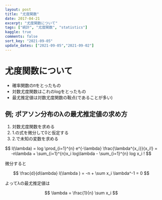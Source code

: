 ```yaml
---
layout: post
title: "尤度関数"
date: 2017-04-21
excerpt: "尤度関数について"
tags: ["統計", "尤度関数", "statistics"]
kaggle: true
comments: false
sort_key: "2021-09-05"
update_dates: ["2021-09-05","2021-09-02"]
---
```


# 尤度関数について
 - 確率関数の`Π`をとったもの
 - 対数尤度関数はこれのlogをとったもの
 - 最尤推定値は対数尤度関数の鞍点(であることが多い)

## 例; ポアソン分布のλの最尤推定値の求め方
 1. 対数尤度関数を求める
 2. 1.の式を微分して0と仮定する
 3. 2.で未知の変数を求める

$$
l(\lambda) = log \prod_{i=1}^{n} e^{-\lambda} \frac{\lambda^{x_i}}{x_i!} = -n\lambda + \sum_{i=1}^{n}x_i log\lambda - \sum_{i=1}^{n} log x_i !
$$

微分すると

$$
\frac{d}{d\lambda} l(\lambda ) = -n + \sum x_i \lambda^-1 = 0
$$

よってλの最尤推定値は

$$
\lambda = \frac{1}{n} \sum x_i
$$
